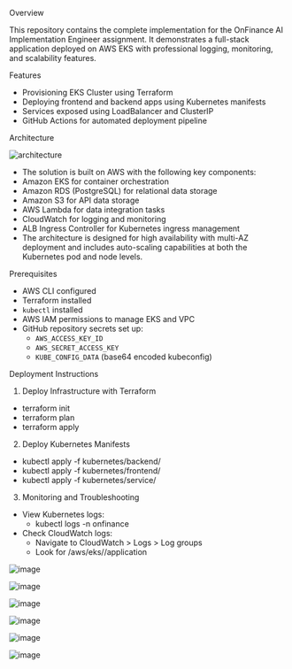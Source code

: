 Overview

This repository contains the complete implementation for the OnFinance AI Implementation Engineer assignment. It demonstrates a full-stack application deployed on AWS EKS with professional logging, monitoring, and scalability features.


Features

- Provisioning EKS Cluster using Terraform
- Deploying frontend and backend apps using Kubernetes manifests
- Services exposed using LoadBalancer and ClusterIP
- GitHub Actions for automated deployment pipeline

Architecture

![architecture](https://github.com/user-attachments/assets/446ef723-0994-45d8-9367-a0e7fbbc580b)


- The solution is built on AWS with the following key components:
- Amazon EKS for container orchestration
- Amazon RDS (PostgreSQL) for relational data storage
- Amazon S3 for API data storage
- AWS Lambda for data integration tasks
- CloudWatch for logging and monitoring
- ALB Ingress Controller for Kubernetes ingress management
- The architecture is designed for high availability with multi-AZ deployment and includes auto-scaling capabilities at both the Kubernetes pod and node levels.


Prerequisites

- AWS CLI configured
- Terraform installed
- `kubectl` installed
- AWS IAM permissions to manage EKS and VPC
- GitHub repository secrets set up:
  - `AWS_ACCESS_KEY_ID`
  - `AWS_SECRET_ACCESS_KEY`
  - `KUBE_CONFIG_DATA` (base64 encoded kubeconfig)
 

Deployment Instructions

1. Deploy Infrastructure with Terraform
- terraform init
- terraform plan
- terraform apply

2. Deploy Kubernetes Manifests
- kubectl apply -f kubernetes/backend/
- kubectl apply -f kubernetes/frontend/
- kubectl apply -f kubernetes/service/

3. Monitoring and Troubleshooting
 - View Kubernetes logs:
    - kubectl logs -n onfinance <pod-name>
 - Check CloudWatch logs:
    - Navigate to CloudWatch > Logs > Log groups
    - Look for /aws/eks/<cluster-name>/application
   

![image](https://github.com/user-attachments/assets/3b3b15d6-f2ec-4b5e-a093-88f4a38eaa2b)

![image](https://github.com/user-attachments/assets/acc770d0-a966-4afb-9d57-8ec551d448d3)

![image](https://github.com/user-attachments/assets/aad25176-d25b-43e2-901c-f586345038f6)

![image](https://github.com/user-attachments/assets/a7431c35-c3aa-41f6-b334-cf95a22fb076)

![image](https://github.com/user-attachments/assets/8af84c70-1710-4fbc-a0d5-efea4637f7b9)

![image](https://github.com/user-attachments/assets/aea105f9-10b4-4a53-9952-38464cbefd56)









